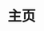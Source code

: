 ---
home: true
title: 主页
icon: home
heroImage: /images/fgxs.jpg
heroText: 梵高先生
tagline: 南京李志
actionText: 快速上手 →
actionLink: /about/

# features:
#   - title: Markdown 增强 🧰
#     details: 新增文字对齐、上下角标、脚注、标记、数学公式、流程图与幻灯片支持
#     link: /zh/guide/markdown/

#   - title: 浏览量与评论 💬
#     details: 配合 Valine 与 Vssue 来开启阅读量统计与评论支持
#     link: /zh/guide/feature/comment/

#   - title: 文章信息展示 ℹ
#     details: 为你的文章添加作者、写作日期、预计阅读时间、字数统计等信息
#     link: /zh/guide/feature/page-info/

footer: MIT Licensed | Copyright © 2019-present Mr.Hope
# copyrightText: true
---